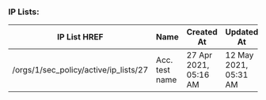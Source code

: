### IP Lists:
|IP List HREF|Name|Created At|Updated At|IP Ranges|FQDNS|
|---|---|---|---|---|---|
| /orgs/1/sec_policy/active/ip_lists/27 | Acc. test name | 27 Apr 2021, 05:16 AM | 12 May 2021, 05:31 AM | 1.1.0.0/24 | app.example.com |
